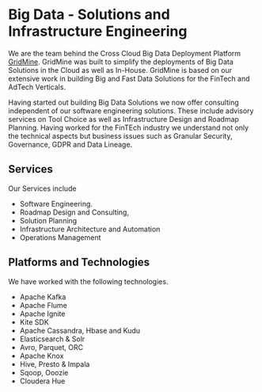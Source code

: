 # Big Data - Solutions and Infrastructure Engineering

We are the team behind the Cross Cloud Big Data Deployment Platform [GridMine](http://gridmine.com). GridMine was built to simplify the deployments of Big Data Solutions in the Cloud as well as In-House. GridMine is based on our extensive work in building Big and Fast Data Solutions for the FinTech and AdTech Verticals.

Having started out building Big Data Solutions we now offer consulting independent of our software engineering solutions. These include advisory services on Tool Choice as well as Infrastructure Design and Roadmap Planning. Having worked for the FinTEch industry we understand not only the technical aspects but business issues such as Granular Security, Governance, GDPR and Data Lineage.

## Services

Our Services include

* Software Engineering.
* Roadmap Design and Consulting, 
* Solution Planning
* Infrastructure Architecture and Automation
* Operations Management

## Platforms and Technologies

We have worked with the following technologies.

* Apache Kafka
* Apache Flume
* Apache Ignite
* Kite SDK
* Apache Cassandra, Hbase and Kudu
* Elasticsearch & Solr
* Avro, Parquet, ORC
* Apache Knox
* Hive, Presto & Impala
* Sqoop, Ooozie
* Cloudera Hue




